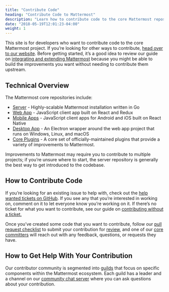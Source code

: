 ```yaml
---
title: "Contribute Code"
heading: "Contribute Code to Mattermost"
description: "Learn how to contribute code to the core Mattermost repositories."
date: "2018-05-19T12:01:23-04:00"
weight: 1
---
```


This site is for developers who want to contribute code to the core Mattermost project. If you’re looking for other ways to contribute, [head over to our website](https://mattermost.com/contribute/). Before getting started, it’s a good idea to review our guide on [integrating and extending Mattermost](https://developers.mattermost.com/integrate/getting-started/) because you might be able to build the improvements you want without needing to contribute them upstream.


## Technical Overview

The Mattermost core repositories include:
* [Server](https://developers.mattermost.com/contribute/server/) - Highly-scalable Mattermost installation written in Go
* [Web App](https://developers.mattermost.com/contribute/webapp/) - JavaScript client app built on React and Redux
* [Mobile Apps](https://developers.mattermost.com/contribute/mobile/) - JavaScript client apps for Android and iOS built on React Native
* [Desktop App](https://developers.mattermost.com/contribute/desktop/) - An Electron wrapper around the web app project that runs on Windows, Linux, and macOS
* [Core Plugins](https://developers.mattermost.com/contribute/plugins/) - A core set of officially-maintained plugins that provide a variety of improvements to Mattermost.

Improvements to Mattermost may require you to contribute to multiple projects; if you’re unsure where to start, the server repository is generally the best way to get introduced to the codebase.


## How to Contribute Code

If you’re looking for an existing issue to help with, check out the [help wanted tickets on GitHub](https://mattermost.com/pl/help-wanted). If you see any that you’re interested in working on, comment on it to let everyone know you’re working on it. If there’s no ticket for what you want to contribute, see our guide on [contributing without a ticket.](https://developers.mattermost.com/contribute/getting-started/contributions-without-ticket/)

Once you’ve created some code that you want to contribute, follow our [pull request checklist](https://developers.mattermost.com/contribute/getting-started/contribution-checklist/) to submit your contribution for [review](https://developers.mattermost.com/contribute/getting-started/code-review/), and one of our [core committers](https://handbook.mattermost.com/contributors/contributors/core-committers) will reach out with any feedback, questions, or requests they have.


## How to Get Help With Your Contribution

Our contributor community is segmented into [guilds](https://developers.mattermost.com/contribute/getting-started/guilds/) that focus on specific components within the Mattermost ecosystem. Each guild has a leader and a channel on our [community chat server](https://docs.mattermost.com/guides/community-chat) where you can ask questions about your contribution.

